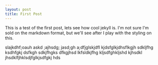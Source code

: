 ```yaml
---
layout: post
title: First Post
---
```


This is a test of the first post, lets see how cool jekyll is. I'm not sure I'm sold on the markdown format, but we'll see after I play with the styling on this.

slajkdhf;oauh askd ;ajhsdg; jasd;gh a;dfjglskjdfl kjdsfglkjdhsflkgjh sdkljfhg ksdhfgkj dsfkgh sdkjfhgks dfkgjhsd lkfsldkjfhg kljsdfghkljshd kjhsdkl jhsdklfjhklsdjfglkjsdfgkj hds